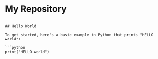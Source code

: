 # My Repository

```Welcome to my awesome repository! This is a place where I experiment with code and share my projects.

## Hello World

To get started, here's a basic example in Python that prints "HELLO world":

```python
print("HELLO world")
